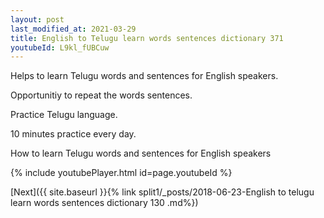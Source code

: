 ```yaml
---
layout: post
last_modified_at: 2021-03-29
title: English to Telugu learn words sentences dictionary 371 
youtubeId: L9kl_fUBCuw
---
```

 
 
Helps to learn Telugu words and sentences for English speakers.

Opportunitiy to repeat the words sentences. 

Practice Telugu language. 
 
10 minutes practice every day. 
 
How to learn Telugu words and sentences for English speakers 
 
{% include youtubePlayer.html id=page.youtubeId %}
 
 
[Next]({{ site.baseurl }}{% link  split1/_posts/2018-06-23-English to telugu learn words sentences dictionary 130 .md%})
 
